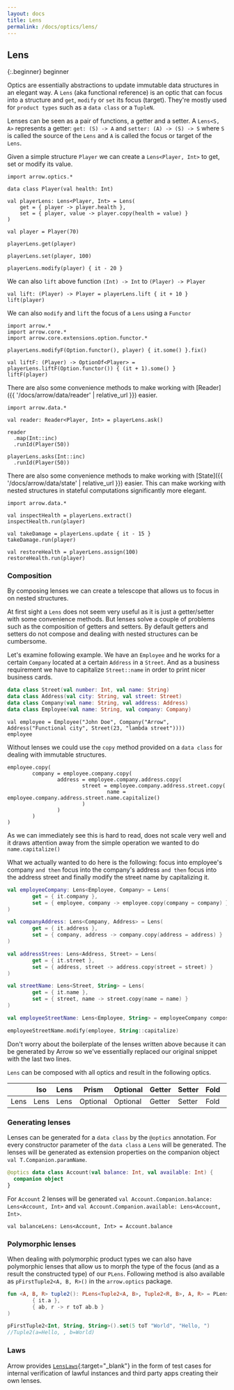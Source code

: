 ```yaml
---
layout: docs
title: Lens
permalink: /docs/optics/lens/
---
```


## Lens

{:.beginner}
beginner

Optics are essentially abstractions to update immutable data structures in an elegant way.
A `Lens` (aka functional reference) is an optic that can focus into a structure and `get`, `modify` or `set` its focus (target). They're mostly used for `product types` such as a `data class` or a `TupleN`.

Lenses can be seen as a pair of functions, a getter and a setter. A `Lens<S, A>` represents a getter: `get: (S) -> A` and `setter: (A) -> (S) -> S` where `S` is called the source of the `Lens` and `A` is called the focus or target of the `Lens`.

Given a simple structure `Player` we can create a `Lens<Player, Int>` to get, set or modify its value.

```kotlin:ank
import arrow.optics.*

data class Player(val health: Int)

val playerLens: Lens<Player, Int> = Lens(
    get = { player -> player.health },
    set = { player, value -> player.copy(health = value) }
)

val player = Player(70)
```
```kotlin:ank
playerLens.get(player)
```
```kotlin:ank
playerLens.set(player, 100)
```
```kotlin:ank
playerLens.modify(player) { it - 20 }
```

We can also `lift` above function `(Int) -> Int` to `(Player) -> Player`

```kotlin:ank
val lift: (Player) -> Player = playerLens.lift { it + 10 }
lift(player)
```

We can also `modify` and `lift` the focus of a `Lens` using a `Functor`

```kotlin:ank
import arrow.*
import arrow.core.*
import arrow.core.extensions.option.functor.*

playerLens.modifyF(Option.functor(), player) { it.some() }.fix()
```

```kotlin:ank
val liftF: (Player) -> OptionOf<Player> = playerLens.liftF(Option.functor()) { (it + 1).some() }
liftF(player)
```

There are also some convenience methods to make working with [Reader]({{ '/docs/arrow/data/reader' | relative_url }}) easier.

```kotlin:ank
import arrow.data.*

val reader: Reader<Player, Int> = playerLens.ask()

reader
  .map(Int::inc)
  .runId(Player(50))
```

```kotlin:ank
playerLens.asks(Int::inc)
  .runId(Player(50))
```

There are also some convenience methods to make working with [State]({{ '/docs/arrow/data/state' | relative_url }}) easier.
This can make working with nested structures in stateful computations significantly more elegant.

```kotlin:ank
import arrow.data.*

val inspectHealth = playerLens.extract()
inspectHealth.run(player)
```

```kotlin:ank
val takeDamage = playerLens.update { it - 15 }
takeDamage.run(player)
```

```kotlin:ank
val restoreHealth = playerLens.assign(100)
restoreHealth.run(player)
```

### Composition

By composing lenses we can create a telescope that allows us to focus in on nested structures.

At first sight a `Lens` does not seem very useful as it is just a getter/setter with some convenience methods. But lenses solve a couple of problems such as the composition of getters and setters. By default getters and setters do not compose and dealing with nested structures can be cumbersome.

Let's examine following example. We have an `Employee` and he works for a certain `Company` located at a certain `Address` in a `Street`. And as a business requirement we have to capitalize `Street::name` in order to print nicer business cards.

```kotlin
data class Street(val number: Int, val name: String)
data class Address(val city: String, val street: Street)
data class Company(val name: String, val address: Address)
data class Employee(val name: String, val company: Company)
```
```kotlin:ank
val employee = Employee("John Doe", Company("Arrow", Address("Functional city", Street(23, "lambda street"))))
employee
```

Without lenses we could use the `copy` method provided on a `data class` for dealing with immutable structures.

```kotlin:ank
employee.copy(
        company = employee.company.copy(
                address = employee.company.address.copy(
                        street = employee.company.address.street.copy(
                                name = employee.company.address.street.name.capitalize()
                        )
                )
        )
)
```

As we can immediately see this is hard to read, does not scale very well and it draws attention away from the simple operation we wanted to do `name.capitalize()`

What we actually wanted to do here is the following: focus into employee's company `and then` focus into the company's address `and then` focus into the address street and finally modify the street name by capitalizing it.

```kotlin
val employeeCompany: Lens<Employee, Company> = Lens(
        get = { it.company },
        set = { employee, company -> employee.copy(company = company) }
)

val companyAddress: Lens<Company, Address> = Lens(
        get = { it.address },
        set = { company, address -> company.copy(address = address) }
)

val addressStrees: Lens<Address, Street> = Lens(
        get = { it.street },
        set = { address, street -> address.copy(street = street) }
)

val streetName: Lens<Street, String> = Lens(
        get = { it.name },
        set = { street, name -> street.copy(name = name) }
)

val employeeStreetName: Lens<Employee, String> = employeeCompany compose companyAddress compose addressStrees compose streetName

employeeStreetName.modify(employee, String::capitalize)
```

Don't worry about the boilerplate of the lenses written above because it can be generated by Arrow so we've essentially replaced our original snippet with the last two lines.

`Lens` can be composed with all optics and result in the following optics.

|   | Iso | Lens | Prism |Optional | Getter | Setter | Fold | Traversal |
| --- | --- | --- | --- |--- | --- | --- | --- | --- |
| Lens | Lens | Lens | Optional | Optional | Getter | Setter | Fold | Traversal |

### Generating lenses

Lenses can be generated for a `data class` by the `@optics` annotation. For every constructor parameter of the `data class` a `Lens` will be generated.
The lenses will be generated as extension properties on the companion object `val T.Companion.paramName`.

```kotlin
@optics data class Account(val balance: Int, val available: Int) {
  companion object
}
```

For `Account` 2 lenses will be generated `val Account.Companion.balance: Lens<Account, Int>` and `val Account.Companion.available: Lens<Account, Int>`.

```kotlin:ank:silent
val balanceLens: Lens<Account, Int> = Account.balance
```

### Polymorphic lenses <a id="Plens"></a>
When dealing with polymorphic product types we can also have polymorphic lenses that allow us to morph the type of the focus (and as a result the constructed type) of our `PLens`. Following method is also available as `pFirstTuple2<A, B, R>()` in the `arrow.optics` package.

```kotlin
fun <A, B, R> tuple2(): PLens<Tuple2<A, B>, Tuple2<R, B>, A, R> = PLens(
        { it.a },
        { ab, r -> r toT ab.b }
)

pFirstTuple2<Int, String, String>().set(5 toT "World", "Hello, ")
//Tuple2(a=Hello, , b=World)
```

### Laws

Arrow provides [`LensLaws`][lenses_laws_source]{:target="_blank"} in the form of test cases for internal verification of lawful instances and third party apps creating their own lenses.

[lenses_laws_source]: https://github.com/arrow-kt/arrow/blob/master/modules/core/arrow-test/src/main/kotlin/arrow/test/laws/LensLaws.kt
